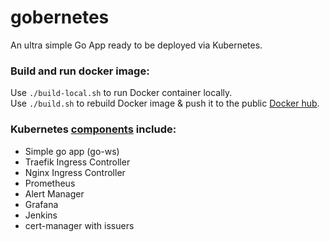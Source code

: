 # gobernetes
An ultra simple Go App ready to be deployed via Kubernetes.

### Build and run docker image:
Use `./build-local.sh` to run Docker container locally.<br>
Use `./build.sh` to rebuild Docker image & push it to the public [Docker hub](https://hub.docker.com/r/aracki/).

### Kubernetes [components](https://github.com/Aracki/gobernetes/tree/master/k8s_manifests) include:

* Simple go app (go-ws)
* Traefik Ingress Controller
* Nginx Ingress Controller
* Prometheus
* Alert Manager
* Grafana
* Jenkins
* cert-manager with issuers